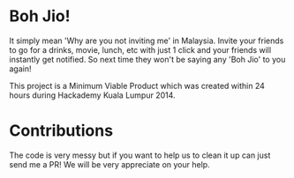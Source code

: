 Boh Jio! 
==========
It simply mean 'Why are you not inviting me' in Malaysia.
Invite your friends to go for a drinks, movie, lunch, etc with just 1 click and your friends will instantly get notified. So next time they won't be saying any 'Boh Jio' to you again!

This project is a Minimum Viable Product which was created within 24 hours during Hackademy Kuala Lumpur 2014.
 


Contributions
=================
The code is very messy but if you want to help us to clean it up can just send me a PR! We will be very appreciate on your help.

